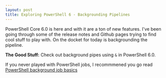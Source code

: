 ```yaml
---
layout: post
title: Exploring PowerShell 6 - Backgrounding Pipelines
---
```


PowerShell Core 6.0 is here and with it are a ton of new features.
I've been going through some of the release notes and Github pages trying to find cool stuff to play with.
On the docket for today is backgrounding the pipeline.


**The Good Stuff:**
Check out background pipes using ```&``` in PowerShell 6.0.

<!-- more -->

If you never played with PowerShell jobs, I recommmened you go read [PowerShell background job basics
](https://4sysops.com/archives/powershell-background-job-basics/)